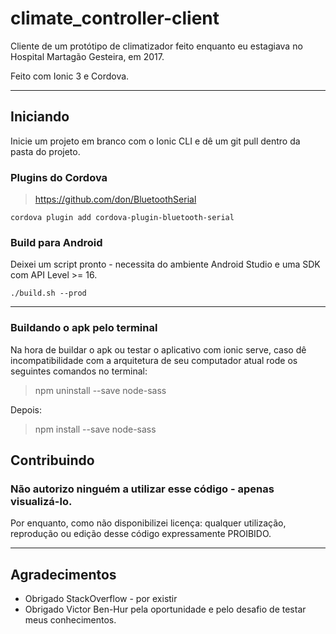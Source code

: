 # climate_controller-client

Cliente de um protótipo de climatizador feito enquanto eu estagiava no Hospital Martagão Gesteira, em 2017.

Feito com Ionic 3 e Cordova.

----

## Iniciando

Inicie um projeto em branco com o Ionic CLI e dê um git pull dentro da pasta do projeto.


### Plugins do Cordova

>https://github.com/don/BluetoothSerial

```
cordova plugin add cordova-plugin-bluetooth-serial
```

### Build para Android

Deixei um script pronto - necessita do ambiente Android Studio e uma SDK com API Level >= 16.

```
./build.sh --prod
```

----

### Buildando o apk pelo terminal

Na hora de buildar o apk ou testar o aplicativo com ionic serve, caso dê incompatibilidade com a arquitetura de seu computador atual rode os seguintes
comandos no terminal:

>npm uninstall --save node-sass

Depois:

>npm install --save node-sass

## Contribuindo

### Não autorizo ninguém a utilizar esse código - apenas visualizá-lo.
Por enquanto, como não disponibilizei licença: qualquer utilização, reprodução ou edição desse código expressamente PROIBIDO.


----

## Agradecimentos

* Obrigado StackOverflow - por existir
* Obrigado Victor Ben-Hur pela oportunidade e pelo desafio de testar meus conhecimentos.
